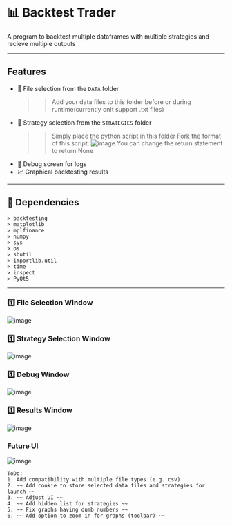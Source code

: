 # 📊 Backtest Trader
A program to backtest multiple dataframes with multiple strategies and recieve multiple outputs

---

## Features
- 📂 File selection from the `DATA` folder
    >> Add your data files to this folder before or during runtime(currently onlt support .txt files)
- 📑 Strategy selection from the `STRATEGIES` folder
    >> Simply place the python script in this folder
    >> Fork the format of this script:
    ![image](https://github.com/user-attachments/assets/0344d54b-0611-4f2f-ac8a-e929f7113914)
    >> You can change the return statement to return None
- 🐞 Debug screen for logs
- 📈 Graphical backtesting results

---

## 🔧 Dependencies
    > backtesting
    > matplotlib
    > mplfinance
    > numpy
    > sys
    > os
    > shutil
    > importlib.util
    > time
    > inspect
    > PyQt5

---

### 1️⃣ File Selection Window
![image](https://github.com/user-attachments/assets/6053824c-3e2b-4015-be4a-f4a8c3639ebd)

### 1️⃣ Strategy Selection Window
![image](https://github.com/user-attachments/assets/9ecadc12-00cf-4d67-aef1-2e5e1ede2335)

### 1️⃣ Debug Window
![image](https://github.com/user-attachments/assets/56df9991-4e5c-4d40-ad95-5ea8ec6b1bc8)

### 1️⃣ Results Window
![image](https://github.com/user-attachments/assets/80378e6f-991b-42c9-80b5-664d0f39d223)

### Future UI
![image](https://github.com/user-attachments/assets/24d925bc-497f-4864-b061-475c6a2ce0a4)

```plaintext
ToDo:
1. Add compatibility with multiple file types (e.g. csv)
2. ~~ Add cookie to store selected data files and strategies for launch ~~
3. ~~ Adjust UI ~~
4. ~~ Add hidden list for strategies ~~
5. ~~ Fix graphs having dumb numbers ~~
6. ~~ Add option to zoom in for graphs (toolbar) ~~ 
